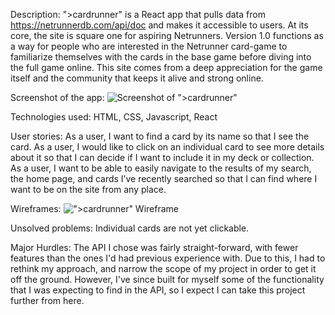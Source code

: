 Description:
">cardrunner" is a React app that pulls data from https://netrunnerdb.com/api/doc and makes it accessible to users. At its core, the site is square one for aspiring Netrunners. Version 1.0 functions as a way for people who are interested in the Netrunner card-game to familiarize themselves with the cards in the base game before diving into the full game online. This site comes from a deep appreciation for the game itself and the community that keeps it alive and strong online.

Screenshot of the app:
![Screenshot of ">cardrunner"](https://user-images.githubusercontent.com/107736662/194196619-000ed259-6fca-437b-9af2-5fcc5cb546cb.png)

Technologies used:
HTML, CSS, Javascript, React

User stories:
As a user, I want to find a card by its name so that I see the card.
As a user, I would like to click on an individual card to see more details about it so that I can decide if I want to include it in my deck or collection.
As a user, I want to be able to easily navigate to the results of my search, the home page, and cards I’ve recently searched so that I can find where I want to be on the site from any place.

Wireframes:
![">cardrunner" Wireframe](https://user-images.githubusercontent.com/107736662/194197206-fdb02ade-235d-4d47-8cba-99efad2c4a5b.jpeg)

Unsolved problems:
Individual cards are not yet clickable.

Major Hurdles:
The API I chose was fairly straight-forward, with fewer features than the ones I'd had previous experience with. Due to this, I had to rethink my approach, and narrow the scope of my project in order to get it off the ground. However, I've since built for myself some of the functionality that I was expecting to find in the API, so I expect I can take this project further from here.
